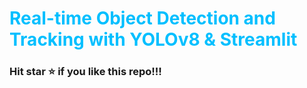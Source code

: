 # <span style="color:deepskyblue"> Real-time Object Detection and Tracking with YOLOv8 & Streamlit </span>


### Hit star ⭐ if you like this repo!!!
